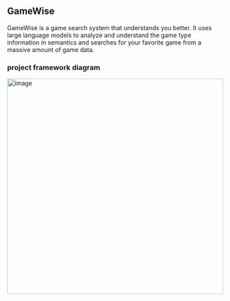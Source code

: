 ## GameWise
GameWise is a game search system that understands you better. It uses large language models to analyze and understand the game type information in semantics and searches for your favorite game from a massive amount of game data.

### project framework diagram
<img width="503" alt="image" src="https://github.com/hrzisme/GameWise/assets/53858644/eaaf3cb9-ed8c-4856-b4af-ab954e12b9a3">

